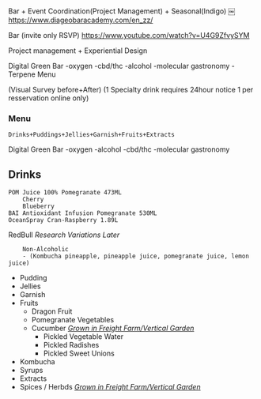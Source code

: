 Bar + Event Coordination(Project Management) + Seasonal(Indigo)
￼
https://www.diageobaracademy.com/en_zz/

Bar (invite only RSVP) https://www.youtube.com/watch?v=U4G9ZfvySYM


Project management + Experiential Design

Digital Green Bar
	-oxygen
	-cbd/thc
	-alcohol
		-molecular gastronomy
		-Terpene Menu

(Visual Survey before+After)
(1 Specialty drink requires 24hour notice 1 per resservation online only)

### Menu
	Drinks+Puddings+Jellies+Garnish+Fruits+Extracts

Digital Green Bar
	-oxygen
	-alcohol
 	-cbd/thc
		-molecular gastronomy 

## Drinks
	POM Juice 100% Pomegranate 473ML
		Cherry
		Blueberry
	BAI Antioxidant Infusion Pomegranate 530ML
	OceanSpray Cran-Raspberry 1.89L

RedBull *Research Variations Later*

		Non-Alcoholic 
		- (Kombucha pineapple, pineapple juice, pomegranate juice, lemon juice)
- Pudding
- Jellies
- Garnish
- Fruits	
	- Dragon Fruit
	- Pomegranate
Vegetables
	- Cucumber *[Grown in Freight Farm/Vertical Garden](https://www.freightfarms.com)*
	  	- Pickled Vegetable Water 
		- Pickled Radishes
		- Pickled Sweet Unions
- Kombucha
- Syrups
- Extracts
- Spices / Herbds
	 *[Grown in Freight Farm/Vertical Garden](https://www.freightfarms.com)*
